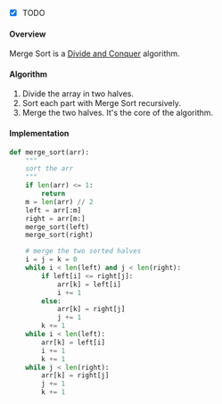 - [x] TODO

#### Overview

Merge Sort is a [Divide and Conquer](../divide-and-conquer.md) algorithm.

#### Algorithm

1. Divide the array in two halves.
2. Sort each part with Merge Sort recursively.
3. Merge the two halves. It's the core of the algorithm. 

#### Implementation

```python
def merge_sort(arr):
    """
    sort the arr
    """
    if len(arr) <= 1:
        return
    m = len(arr) // 2
    left = arr[:m]
    right = arr[m:]
    merge_sort(left)
    merge_sort(right)

    # merge the two sorted halves
    i = j = k = 0
    while i < len(left) and j < len(right):
        if left[i] <= right[j]:
            arr[k] = left[i]
            i += 1
        else:
            arr[k] = right[j]
            j += 1
        k += 1
    while i < len(left):
        arr[k] = left[i]
        i += 1
        k += 1
    while j < len(right):
        arr[k] = right[j]
        j += 1
        k += 1
```
